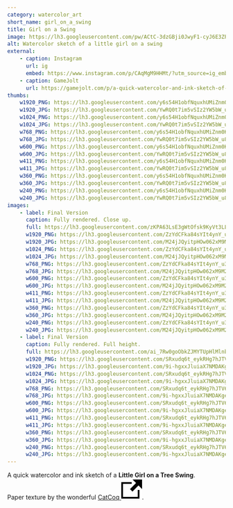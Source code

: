 ```yaml
---
category: watercolor_art
short_name: girl_on_a_swing
title: Girl on a Swing
image: https://lh3.googleusercontent.com/pw/ACtC-3dzGBji0JwyF1-cyJ6E3ZP0n5OT6Py-orvYpJwkQ4qCPWJ99nFviW1WNQVxfuPsE9vnDEoPmfuQ90RlxguZwnowACMsYOMqzoCcmzdicrilOS5MBZr1Q8yys3lkg7JToEQnzMZTgjKKYQPdD2y-xqup=w1200-h630-no?authuser=0
alt: Watercolor sketch of a little girl on a swing
external:
    - caption: Instagram
      url: ig
      embed: https://www.instagram.com/p/CAqMgM9HHMt/?utm_source=ig_embed&amp;utm_campaign=loading
    - caption: GameJolt
      url: https://gamejolt.com/p/a-quick-watercolor-and-ink-sketch-of-a-little-girl-on-a-tree-swin-34eautsr
thumbs:
    w1920_PNG: https://lh3.googleusercontent.com/y6s54H1obfNquxhUMiZnm0KQXPX_FO00XeZ8nEbNbPbvwDWXFEIW7Vr6_lo7EpKwGYe1_lVycKpFFZAtk7CsL18NnA08ewgQSRUMPV3EjS4BESQNxJW5GnmpXkRUbG7uaelunXetfQ=w355
    w1920_JPG: https://lh3.googleusercontent.com/YwRQ0t7im5vSIz2YW5bW_u8AjJ-SFU6hIzHoFNx3feUCYFet6T7zqzJzznaS85533S9kpV2mY9QfnVUkEe0zlo1n4o-j-4RY_We95QitFHpwTXeAm813kjeib_PoO9B7irlQYM3oKw=w355
    w1024_PNG: https://lh3.googleusercontent.com/y6s54H1obfNquxhUMiZnm0KQXPX_FO00XeZ8nEbNbPbvwDWXFEIW7Vr6_lo7EpKwGYe1_lVycKpFFZAtk7CsL18NnA08ewgQSRUMPV3EjS4BESQNxJW5GnmpXkRUbG7uaelunXetfQ=w284
    w1024_JPG: https://lh3.googleusercontent.com/YwRQ0t7im5vSIz2YW5bW_u8AjJ-SFU6hIzHoFNx3feUCYFet6T7zqzJzznaS85533S9kpV2mY9QfnVUkEe0zlo1n4o-j-4RY_We95QitFHpwTXeAm813kjeib_PoO9B7irlQYM3oKw=w284
    w768_PNG: https://lh3.googleusercontent.com/y6s54H1obfNquxhUMiZnm0KQXPX_FO00XeZ8nEbNbPbvwDWXFEIW7Vr6_lo7EpKwGYe1_lVycKpFFZAtk7CsL18NnA08ewgQSRUMPV3EjS4BESQNxJW5GnmpXkRUbG7uaelunXetfQ=w213
    w768_JPG: https://lh3.googleusercontent.com/YwRQ0t7im5vSIz2YW5bW_u8AjJ-SFU6hIzHoFNx3feUCYFet6T7zqzJzznaS85533S9kpV2mY9QfnVUkEe0zlo1n4o-j-4RY_We95QitFHpwTXeAm813kjeib_PoO9B7irlQYM3oKw=w213
    w600_PNG: https://lh3.googleusercontent.com/y6s54H1obfNquxhUMiZnm0KQXPX_FO00XeZ8nEbNbPbvwDWXFEIW7Vr6_lo7EpKwGYe1_lVycKpFFZAtk7CsL18NnA08ewgQSRUMPV3EjS4BESQNxJW5GnmpXkRUbG7uaelunXetfQ=w166
    w600_JPG: https://lh3.googleusercontent.com/YwRQ0t7im5vSIz2YW5bW_u8AjJ-SFU6hIzHoFNx3feUCYFet6T7zqzJzznaS85533S9kpV2mY9QfnVUkEe0zlo1n4o-j-4RY_We95QitFHpwTXeAm813kjeib_PoO9B7irlQYM3oKw=w166
    w411_PNG: https://lh3.googleusercontent.com/y6s54H1obfNquxhUMiZnm0KQXPX_FO00XeZ8nEbNbPbvwDWXFEIW7Vr6_lo7EpKwGYe1_lVycKpFFZAtk7CsL18NnA08ewgQSRUMPV3EjS4BESQNxJW5GnmpXkRUbG7uaelunXetfQ=w114
    w411_JPG: https://lh3.googleusercontent.com/YwRQ0t7im5vSIz2YW5bW_u8AjJ-SFU6hIzHoFNx3feUCYFet6T7zqzJzznaS85533S9kpV2mY9QfnVUkEe0zlo1n4o-j-4RY_We95QitFHpwTXeAm813kjeib_PoO9B7irlQYM3oKw=w114
    w360_PNG: https://lh3.googleusercontent.com/y6s54H1obfNquxhUMiZnm0KQXPX_FO00XeZ8nEbNbPbvwDWXFEIW7Vr6_lo7EpKwGYe1_lVycKpFFZAtk7CsL18NnA08ewgQSRUMPV3EjS4BESQNxJW5GnmpXkRUbG7uaelunXetfQ=w100
    w360_JPG: https://lh3.googleusercontent.com/YwRQ0t7im5vSIz2YW5bW_u8AjJ-SFU6hIzHoFNx3feUCYFet6T7zqzJzznaS85533S9kpV2mY9QfnVUkEe0zlo1n4o-j-4RY_We95QitFHpwTXeAm813kjeib_PoO9B7irlQYM3oKw=w100
    w240_PNG: https://lh3.googleusercontent.com/y6s54H1obfNquxhUMiZnm0KQXPX_FO00XeZ8nEbNbPbvwDWXFEIW7Vr6_lo7EpKwGYe1_lVycKpFFZAtk7CsL18NnA08ewgQSRUMPV3EjS4BESQNxJW5GnmpXkRUbG7uaelunXetfQ=w66
    w240_JPG: https://lh3.googleusercontent.com/YwRQ0t7im5vSIz2YW5bW_u8AjJ-SFU6hIzHoFNx3feUCYFet6T7zqzJzznaS85533S9kpV2mY9QfnVUkEe0zlo1n4o-j-4RY_We95QitFHpwTXeAm813kjeib_PoO9B7irlQYM3oKw=w66
images:
    - label: Final Version
      caption: Fully rendered. Close up.
      full: https://lh3.googleusercontent.com/zKPA63LsE3gWtOfsk9KyVt3LLe2_3sVkooXA0KAgpfjGiz5yP8SBpMkm2abMgXOtfnk21Y98hmusVdu2JZFVue_mHOrppsY547Ky97CIKQaJcnaNYdeK9yw63A11Xt-lniyBP7g2Lw=w1080-h1080
      w1920_PNG: https://lh3.googleusercontent.com/ZzYdCFka84sYIt4ynY_u3M_dGymuGUqxsNHU9sv4t3IT2xxrZdovGUtTUls7vF--VmVMcUjUq9amseIeYSS_iAmYwvZCRFbvoiueuDUqN7F_LFI3T4t4RLbDmE60J6dLq_teN-xcgg=w850
      w1920_JPG: https://lh3.googleusercontent.com/M24jJQyitpHOw062xM9M2LsZvpz5bECzDOiNT2ooiNqwzqW_RiIccGBQK4jBmIbBLuA_QtfXk2CH6DMg7c4hX-81uPGEQAJNvpPX_w5tLi1pWx1mubZJ46PCARu4CZ5GO2_6Co-2Qw=w850
      w1024_PNG: https://lh3.googleusercontent.com/ZzYdCFka84sYIt4ynY_u3M_dGymuGUqxsNHU9sv4t3IT2xxrZdovGUtTUls7vF--VmVMcUjUq9amseIeYSS_iAmYwvZCRFbvoiueuDUqN7F_LFI3T4t4RLbDmE60J6dLq_teN-xcgg=w711
      w1024_JPG: https://lh3.googleusercontent.com/M24jJQyitpHOw062xM9M2LsZvpz5bECzDOiNT2ooiNqwzqW_RiIccGBQK4jBmIbBLuA_QtfXk2CH6DMg7c4hX-81uPGEQAJNvpPX_w5tLi1pWx1mubZJ46PCARu4CZ5GO2_6Co-2Qw=w711
      w768_PNG: https://lh3.googleusercontent.com/ZzYdCFka84sYIt4ynY_u3M_dGymuGUqxsNHU9sv4t3IT2xxrZdovGUtTUls7vF--VmVMcUjUq9amseIeYSS_iAmYwvZCRFbvoiueuDUqN7F_LFI3T4t4RLbDmE60J6dLq_teN-xcgg=w533
      w768_JPG: https://lh3.googleusercontent.com/M24jJQyitpHOw062xM9M2LsZvpz5bECzDOiNT2ooiNqwzqW_RiIccGBQK4jBmIbBLuA_QtfXk2CH6DMg7c4hX-81uPGEQAJNvpPX_w5tLi1pWx1mubZJ46PCARu4CZ5GO2_6Co-2Qw=w533
      w600_PNG: https://lh3.googleusercontent.com/ZzYdCFka84sYIt4ynY_u3M_dGymuGUqxsNHU9sv4t3IT2xxrZdovGUtTUls7vF--VmVMcUjUq9amseIeYSS_iAmYwvZCRFbvoiueuDUqN7F_LFI3T4t4RLbDmE60J6dLq_teN-xcgg=w416
      w600_JPG: https://lh3.googleusercontent.com/M24jJQyitpHOw062xM9M2LsZvpz5bECzDOiNT2ooiNqwzqW_RiIccGBQK4jBmIbBLuA_QtfXk2CH6DMg7c4hX-81uPGEQAJNvpPX_w5tLi1pWx1mubZJ46PCARu4CZ5GO2_6Co-2Qw=w416
      w411_PNG: https://lh3.googleusercontent.com/ZzYdCFka84sYIt4ynY_u3M_dGymuGUqxsNHU9sv4t3IT2xxrZdovGUtTUls7vF--VmVMcUjUq9amseIeYSS_iAmYwvZCRFbvoiueuDUqN7F_LFI3T4t4RLbDmE60J6dLq_teN-xcgg=w285
      w411_JPG: https://lh3.googleusercontent.com/M24jJQyitpHOw062xM9M2LsZvpz5bECzDOiNT2ooiNqwzqW_RiIccGBQK4jBmIbBLuA_QtfXk2CH6DMg7c4hX-81uPGEQAJNvpPX_w5tLi1pWx1mubZJ46PCARu4CZ5GO2_6Co-2Qw=w285
      w360_PNG: https://lh3.googleusercontent.com/ZzYdCFka84sYIt4ynY_u3M_dGymuGUqxsNHU9sv4t3IT2xxrZdovGUtTUls7vF--VmVMcUjUq9amseIeYSS_iAmYwvZCRFbvoiueuDUqN7F_LFI3T4t4RLbDmE60J6dLq_teN-xcgg=w250
      w360_JPG: https://lh3.googleusercontent.com/M24jJQyitpHOw062xM9M2LsZvpz5bECzDOiNT2ooiNqwzqW_RiIccGBQK4jBmIbBLuA_QtfXk2CH6DMg7c4hX-81uPGEQAJNvpPX_w5tLi1pWx1mubZJ46PCARu4CZ5GO2_6Co-2Qw=w250
      w240_PNG: https://lh3.googleusercontent.com/ZzYdCFka84sYIt4ynY_u3M_dGymuGUqxsNHU9sv4t3IT2xxrZdovGUtTUls7vF--VmVMcUjUq9amseIeYSS_iAmYwvZCRFbvoiueuDUqN7F_LFI3T4t4RLbDmE60J6dLq_teN-xcgg=w166
      w240_JPG: https://lh3.googleusercontent.com/M24jJQyitpHOw062xM9M2LsZvpz5bECzDOiNT2ooiNqwzqW_RiIccGBQK4jBmIbBLuA_QtfXk2CH6DMg7c4hX-81uPGEQAJNvpPX_w5tLi1pWx1mubZJ46PCARu4CZ5GO2_6Co-2Qw=w166
    - label: Final Version
      caption: Fully rendered. Full height.
      full: https://lh3.googleusercontent.com/ai_7Rw0goObkZJMYTUpHlMlnbugLBtIZS7rsgjkn2OkyMo-PkVEYLZy5m-yV7Ujd4P-0mHRUMaoj73gj75ArQgw7w2dziZpiTwsKmEMN9vB2LHvRRUAKX-opfb2AE7Ct8NsZCHT8pA=w1080-h1080
      w1920_PNG: https://lh3.googleusercontent.com/SRxudq6t_eykRHg7hJTV6TkhKlDbJfywceZ4yD6GAGK-PKyUmZh9XFBRW0qocSSqF07vR7FxlwD--JU6E2Vs6unGQfEvoXbUHPE0EyvazHus3bau-P7swfZfL914vNq4PwyyiaSbJQ=w850
      w1920_JPG: https://lh3.googleusercontent.com/9i-hgxxJluiaX7NMDAKgeVcTO767fXkZeJhtR_otRGP8F9fTTYPv2Hv62S14ZmcXmpI0j5uJo0sEx9VEuv0S_Jkkr1qsO4HENMGuGn3IDnPweWztSa2UOuxdMeg05Bne5HUOjkEyYw=w850
      w1024_PNG: https://lh3.googleusercontent.com/SRxudq6t_eykRHg7hJTV6TkhKlDbJfywceZ4yD6GAGK-PKyUmZh9XFBRW0qocSSqF07vR7FxlwD--JU6E2Vs6unGQfEvoXbUHPE0EyvazHus3bau-P7swfZfL914vNq4PwyyiaSbJQ=w711
      w1024_JPG: https://lh3.googleusercontent.com/9i-hgxxJluiaX7NMDAKgeVcTO767fXkZeJhtR_otRGP8F9fTTYPv2Hv62S14ZmcXmpI0j5uJo0sEx9VEuv0S_Jkkr1qsO4HENMGuGn3IDnPweWztSa2UOuxdMeg05Bne5HUOjkEyYw=w711
      w768_PNG: https://lh3.googleusercontent.com/SRxudq6t_eykRHg7hJTV6TkhKlDbJfywceZ4yD6GAGK-PKyUmZh9XFBRW0qocSSqF07vR7FxlwD--JU6E2Vs6unGQfEvoXbUHPE0EyvazHus3bau-P7swfZfL914vNq4PwyyiaSbJQ=w533
      w768_JPG: https://lh3.googleusercontent.com/9i-hgxxJluiaX7NMDAKgeVcTO767fXkZeJhtR_otRGP8F9fTTYPv2Hv62S14ZmcXmpI0j5uJo0sEx9VEuv0S_Jkkr1qsO4HENMGuGn3IDnPweWztSa2UOuxdMeg05Bne5HUOjkEyYw=w533
      w600_PNG: https://lh3.googleusercontent.com/SRxudq6t_eykRHg7hJTV6TkhKlDbJfywceZ4yD6GAGK-PKyUmZh9XFBRW0qocSSqF07vR7FxlwD--JU6E2Vs6unGQfEvoXbUHPE0EyvazHus3bau-P7swfZfL914vNq4PwyyiaSbJQ=w416
      w600_JPG: https://lh3.googleusercontent.com/9i-hgxxJluiaX7NMDAKgeVcTO767fXkZeJhtR_otRGP8F9fTTYPv2Hv62S14ZmcXmpI0j5uJo0sEx9VEuv0S_Jkkr1qsO4HENMGuGn3IDnPweWztSa2UOuxdMeg05Bne5HUOjkEyYw=w416
      w411_PNG: https://lh3.googleusercontent.com/SRxudq6t_eykRHg7hJTV6TkhKlDbJfywceZ4yD6GAGK-PKyUmZh9XFBRW0qocSSqF07vR7FxlwD--JU6E2Vs6unGQfEvoXbUHPE0EyvazHus3bau-P7swfZfL914vNq4PwyyiaSbJQ=w285
      w411_JPG: https://lh3.googleusercontent.com/9i-hgxxJluiaX7NMDAKgeVcTO767fXkZeJhtR_otRGP8F9fTTYPv2Hv62S14ZmcXmpI0j5uJo0sEx9VEuv0S_Jkkr1qsO4HENMGuGn3IDnPweWztSa2UOuxdMeg05Bne5HUOjkEyYw=w285
      w360_PNG: https://lh3.googleusercontent.com/SRxudq6t_eykRHg7hJTV6TkhKlDbJfywceZ4yD6GAGK-PKyUmZh9XFBRW0qocSSqF07vR7FxlwD--JU6E2Vs6unGQfEvoXbUHPE0EyvazHus3bau-P7swfZfL914vNq4PwyyiaSbJQ=w250
      w360_JPG: https://lh3.googleusercontent.com/9i-hgxxJluiaX7NMDAKgeVcTO767fXkZeJhtR_otRGP8F9fTTYPv2Hv62S14ZmcXmpI0j5uJo0sEx9VEuv0S_Jkkr1qsO4HENMGuGn3IDnPweWztSa2UOuxdMeg05Bne5HUOjkEyYw=w250
      w240_PNG: https://lh3.googleusercontent.com/SRxudq6t_eykRHg7hJTV6TkhKlDbJfywceZ4yD6GAGK-PKyUmZh9XFBRW0qocSSqF07vR7FxlwD--JU6E2Vs6unGQfEvoXbUHPE0EyvazHus3bau-P7swfZfL914vNq4PwyyiaSbJQ=w166
      w240_JPG: https://lh3.googleusercontent.com/9i-hgxxJluiaX7NMDAKgeVcTO767fXkZeJhtR_otRGP8F9fTTYPv2Hv62S14ZmcXmpI0j5uJo0sEx9VEuv0S_Jkkr1qsO4HENMGuGn3IDnPweWztSa2UOuxdMeg05Bne5HUOjkEyYw=w166
---
```


A quick watercolor and ink sketch of a **Little Girl on a Tree Swing**.  
Paper texture by the wonderful [CatCoq <img src="/assets/images/icons/external.svg" alt="External Link" class="external-icon">](https://www.instagram.com/catcoq/).
